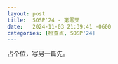 ```yaml
---
layout: post
title:  SOSP'24 - 第零天
date:   2024-11-03 21:39:41 -0600
categories: [检查点, SOSP'24]
---
```


占个位，写另一篇先。
